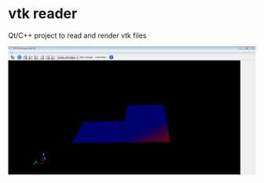 # vtk reader
Qt/C++ project to read and render vtk files

![window](https://raw.githubusercontent.com/gabrielchristo/vtk-reader/master/screenshot.png)
